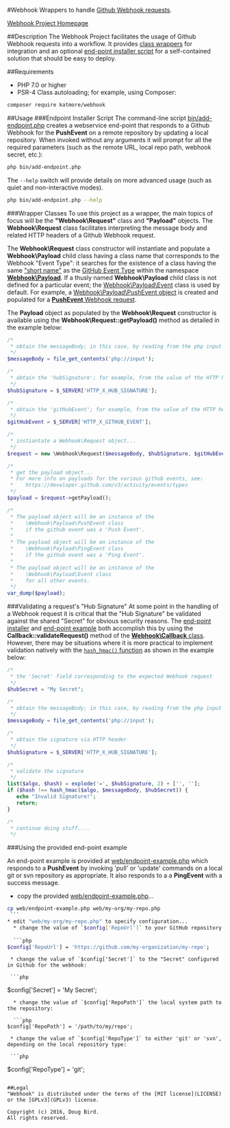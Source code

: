 #Webhook
Wrappers to handle [Github Webhook requests](https://developer.github.com/webhooks/).

[Webhook Project Homepage](https://github.com/katmore/webhook)

##Description
The Webhook Project facilitates the usage of Github Webhook requests into a workflow. It provides [class wrappers](#wrapper-classes) for integration and an optional [end-point installer script](#endpoint-installer-script) for a self-contained solution that should be easy to deploy.

##Requirements
 * PHP 7.0 or higher
 * PSR-4 Class autoloading; for example, using Composer:
 
  ```bash
composer require katmore/webhook
  ```

##Usage
###Endpoint Installer Script
The command-line script [bin/add-endpoint.php](bin/add-endpoint.php) creates a webservice end-point that responds to a Github Webhook for the **PushEvent** on a remote repository by updating a local repository. When invoked without any arguments it will prompt for all the required parameters (such as the remote URL, local repo path, webhook secret, etc.):
```bash
php bin/add-endpoint.php
```
The `--help` switch will provide details on more advanced usage (such as quiet and non-interactive modes).
```bash
php bin/add-endpoint.php --help
```

###Wrapper Classes
To use this project as a wrapper, the main topics of focus will be the **"Webhook\Request"** class and **"Payload"** objects. The **Webhook\Request** class facilitates interpreting the message body and related HTTP headers of a Github Webhook request. 

The **Webhook\Request** class constructor will instantiate and populate a **Webhook\Payload** child class having a class name that corresponds to the Webhook "Event Type": it searches for the existence of a class having the same ["short name"](http://php.net/manual/en/reflectionclass.getshortname.php) as the [GitHub Event Type](https://developer.github.com/v3/activity/events/types) within the namespace [**Webhook\Payload**](src/Payload). If a thusly named **Webhook\Payload** child class is not defined for a particular event; the [Webhook\Payload\Event](src/Payload/Event.php) class is used by default. For example, a [Webhook\Payload\PushEvent object](src/Payload/PushEvent.php) is created and populated for a [**PushEvent** Webhook request](https://developer.github.com/v3/activity/events/types/#pushevent). 

The **Payload** object as populated by the **Webhook\Request** constructor is available using the **Webhook\Request::getPayload()** method as detailed in the example below:

```php
/*
 * obtain the messageBody; in this case, by reading from the php input stream
 */
$messageBody = file_get_contents('php://input');

/*
 * obtain the 'hubSignature'; for example, from the value of the HTTP header 'HTTP_X_HUB_SIGNATURE'
 */
$hubSignature = $_SERVER['HTTP_X_HUB_SIGNATURE'];

/*
 * obtain the 'gitHubEvent'; for example, from the value of the HTTP header 'HTTP_X_GITHUB_EVENT'
 */
$gitHubEvent = $_SERVER['HTTP_X_GITHUB_EVENT'];

/*
 * instiantate a Webhook\Request object...
 */
$request = new \Webhook\Request($messageBody, $hubSignature, $gitHubEvent);

/*
 * get the payload object...
 * For more info on payloads for the various github events, see:
 *    https://developer.github.com/v3/activity/events/types
 */
$payload = $request->getPayload();

/*
 * The payload object will be an instance of the 
 *    \Webhook\Payload\PushEvent class
 *    if the github event was a 'Push Event'.
 *  
 * The payload object will be an instance of the 
 *    \Webhook\Payload\PingEvent class
 *    if the github event was a 'Ping Event'.
 *
 * The payload object will be an instance of the 
 *    \Webhook\Payload\Event class
 *    for all other events.
 */
var_dump($payload);
```
###Validating a request's "Hub Signature"
At some point in the handling of a Webhook request it is critical that the "Hub Signature" be validated against the shared "Secret" for obvious security reasons. The [end-point installer](#endpoint-installer-script) and [end-point example](#endpoint-installer-script) both accomplish this by using the **Callback::validateRequest()** method of the [**Webhook\Callback** class](src/Callback.php). However, there may be situations where it is more practical to implement validation natively with the [`hash_hmac()` function](http://php.net/manual/en/function.hash-hmac.php) as shown in the example below:

```php
/*
 * the 'Secret' field corresponding to the expected Webhook request
 */
$hubSecret = "My Secret";

/*
 * obtain the messageBody; in this case, by reading from the php input stream
 */
$messageBody = file_get_contents('php://input');

/*
 * obtain the signature via HTTP header
 */
$hubSignature = $_SERVER['HTTP_X_HUB_SIGNATURE'];

/*
 * validate the signature
 */
list($algo, $hash) = explode('=', $hubSignature, 2) + ['', ''];
if ($hash !== hash_hmac($algo, $messageBody, $hubSecret)) {
   echo "Invalid Signature!";
   return;
}

/*
 * continue doing stuff....
 */
```

###Using the provided end-point example

An end-point example is provided at [web/endpoint-example.php](web/endpoint-example.php) which responds to a **PushEvent** by invoking 'pull' or 'update' commands on a local git or svn repository as appropriate. It also responds to a a **PingEvent** with a success message.

   * copy the provided [web/endpoint-example.php](web/endpoint-example.php)...
   
   ```bash
cp web/endpoint-example.php web/my-org/my-repo.php
    ```
   * edit "web/my-org/my-repo.php" to specify configuration...
     * change the value of `$config['RepoUrl']` to your GitHub repository URL:
     
     ```php
$config['RepoUrl'] = 'https://github.com/my-organization/my-repo';
   ```
     * change the value of `$config['Secret']` to the "Secret" configured in Github for the webhook:
     
     ```php
$config['Secret'] = 'My Secret';
   ```
     * change the value of `$config['RepoPath']` the local system path to the repository:
     
     ```php
$config['RepoPath'] = '/path/to/my/repo';
   ```
     * change the value of `$config['RepoType']` to either 'git' or 'svn', depending on the local repository type:
     
     ```php
$config['RepoType'] = 'git';
   ```

##Legal
"Webhook" is distributed under the terms of the [MIT license](LICENSE) or the [GPLv3](GPLv3) license.

Copyright (c) 2016, Doug Bird.
All rights reserved.
